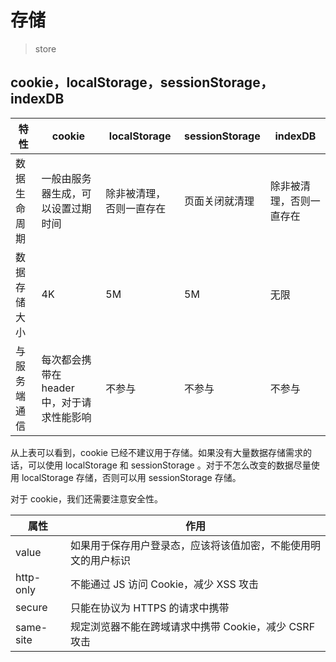# 存储
> store

## cookie，localStorage，sessionStorage，indexDB
| 特性        | cookie    |  localStorage  | sessionStorage | indexDB |
| --------    | -----   | ----   |---- |---- |
| 数据生命周期 | 一般由服务器生成，可以设置过期时间|除非被清理，否则一直存在| 页面关闭就清理 | 除非被清理，否则一直存在 |
| 数据存储大小 | 4K      |   5M    | 5M | 无限 |
| 与服务端通信 | 每次都会携带在 header 中，对于请求性能影响      |   不参与   | 不参与| 不参与 |

从上表可以看到，cookie 已经不建议用于存储。如果没有大量数据存储需求的话，可以使用 localStorage 和 sessionStorage 。对于不怎么改变的数据尽量使用 localStorage 存储，否则可以用 sessionStorage 存储。

对于 cookie，我们还需要注意安全性。

| 属性        | 作用    |
| --------   | -----   |
| value        | 如果用于保存用户登录态，应该将该值加密，不能使用明文的用户标识     |
| http-only	        | 不能通过 JS 访问 Cookie，减少 XSS 攻击      |
| secure        | 只能在协议为 HTTPS 的请求中携带      |
| same-site        | 规定浏览器不能在跨域请求中携带 Cookie，减少 CSRF 攻击     |